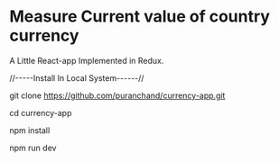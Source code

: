 # Measure Current value of country currency

A Little React-app Implemented in Redux.

//-----Install In Local System------// 

git clone https://github.com/puranchand/currency-app.git

cd currency-app

npm install

npm run dev